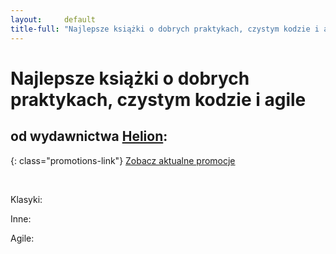 ```yaml
---
layout:     default
title-full: "Najlepsze książki o dobrych praktykach, czystym kodzie i agile"
---
```


# Najlepsze książki o dobrych praktykach, czystym kodzie i agile
## od wydawnictwa [Helion](https://helion.pl/view/9102Q):

{: class="promotions-link"}
[Zobacz aktualne promocje](https://helion.pl/page/9102Q/promocje)


<br>

Klasyki:

<div class="book">
    <script src="https://helion.pl/plugins/new/ksiazkasm.phi?id=czykov&nr=9102Q&size=181&utf8=1"></script>
</div>

<div class="book">
    <script src="https://helion.pl/plugins/new/ksiazkasm.phi?id=prorze&nr=9102Q&size=181&utf8=1"></script>
</div>

<div class="book">
    <script src="https://helion.pl/plugins/new/ksiazkasm.phi?id=pragpv&nr=9102Q&size=181&utf8=1"></script>
</div>

Inne:

<div class="book">
    <script src="https://helion.pl/plugins/new/ksiazkasm.phi?id=koddov&nr=9102Q&size=181&utf8=1"></script>
</div>

Agile:

<div class="book">
    <script src="https://helion.pl/plugins/new/ksiazkasm.phi?id=zwiwyo&nr=9102Q&size=181&utf8=1"></script>
</div>

<div class="book">
    <script src="https://helion.pl/plugins/new/ksiazkasm.phi?id=zwisam&nr=9102Q&size=181&utf8=1"></script>
</div>

